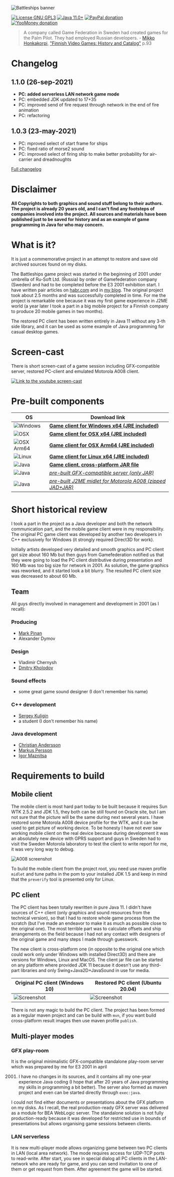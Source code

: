![Battleships banner](assets/github_banner.png)

[![License GNU GPL3](https://img.shields.io/badge/license-GNU%20GPL%203-yellow.svg)](http://www.gnu.org/licenses/gpl.html)
[![Java 11.0+](https://img.shields.io/badge/java-11.0%2b-green.svg)](http://www.oracle.com/technetwork/java/javase/downloads/index.html)
[![PayPal donation](https://img.shields.io/badge/donation-PayPal-cyan.svg)](https://www.paypal.com/cgi-bin/webscr?cmd=_s-xclick&hosted_button_id=AHWJHJFBAWGL2)
[![YooMoney donation](https://img.shields.io/badge/donation-Yoo.money-blue.svg)](https://yoomoney.ru/to/41001158080699)

> A company called Game Federation in Sweden had created games for the Palm Pilot. They had employed Russian developers. - [Mikko Honkakorpi](https://www.linkedin.com/in/mikkoh/), ["Finnish Video Games: History and Catalog"](https://www.amazon.com/Finnish-Video-Games-History-Catalog/dp/0786499621) p.93

# Changelog

## 1.1.0 (26-sep-2021)

- __PC: added serverless LAN network game mode__
- PC: embedded JDK updated to 17+35
- PC: improved send of fire request through network in the end of fire animation
- PC: refactoring

## 1.0.3 (23-may-2021)

- PC: mproved select of start frame for ships
- PC: fixed ratio of morse2 sound
- PC: improved select of firing ship to make better probability for air-carrier and dreadnoughts

[Full changelog](changelog.txt)

# Disclaimer

__All Copyrights to both graphics and sound stuff belong to their authors. The project is already 20 years old, and I
can't find any footsteps of companies involved into the project. All sources and materials have been published just to
be saved for history and as an example of game programming in Java for who may concern.__

# What is it?

It is just a commemorative project in an attempt to restore and save old archived sources found on my disks.

The Battleships game project was started in the beginning of 2001 under umbrella of Ru-Soft Ltd. (Russia) by order of
Gamefederation company (Sweden) and had to be completed before the E3 2001 exhibition start. I have written pair
articles on [habr.com](https://habr.com/ru/post/458124/) and
in [my blog](http://raydac.blogspot.com/2015/05/the-battleships-game-e3-2001.html). The original project took about 2.5
months and was successfully completed in time. For me the project is remarkable one because it was my first game
experience in J2ME world (a year later I took a part in a big mobile project for a Finnish company to produce 20 mobile
games in two months).

The restored PC client has been written entirely in Java 11 without any 3-th side library, and it can be used as some
example of Java programming for casual desktop games.

# Screen-cast

There is short screen-cast of a game session including GFX-compatible server, restored PC-client and emulated Motorola
A008 client.

[![Link to the youtube screen-cast](assets/game-session-screenshot-youtube.jpg)](http://www.youtube.com/watch?v=f1cfqRjnRgk "Battleships screencast")

# Pre-built components

| OS                                           |  Download link                                                                                                                                                                                | 
| -------------------------------------------- | --------------------------------------------------------------------------------------------------------------------------------------------------------------------------------------------- |
| ![Windows](assets/icons/win64x64.png)        | __[Game client for Windows x64 (JRE included)](https://github.com/raydac/battleships-resurrection/releases/download/1.1.0/battleships-resurrection-1.1.0-windows-jdk-amd64.zip)__             |
| ![OSX](assets/icons/macos64x64.png)          | __[Game client for OSX x64 (JRE included)](https://github.com/raydac/battleships-resurrection/releases/download/1.1.0/battleships-resurrection-1.1.0-macos-jdk-amd64.zip)__                   |
| ![OSX Arm64](assets/icons/macosarm64x64.png) | __[Game client for OSX Arm64 (JRE included)](https://github.com/raydac/battleships-resurrection/releases/download/1.1.0/battleships-resurrection-1.1.0-macos-jdk-aarch64.zip)__               |
| ![Linux](assets/icons/linux64x64.png)        | __[Game client for Linux x64 (JRE included)](https://github.com/raydac/battleships-resurrection/releases/download/1.1.0/battleships-resurrection-1.1.0-linux-jdk-amd64.tar.gz)__              |
| ![Java](assets/icons/java64x64.png)          | __[Game client, cross-platform JAR file](https://github.com/raydac/battleships-resurrection/releases/download/1.1.0/battleships-resurrection-1.1.0.jar)__                                     | 
| ![Java](assets/icons/java64x64.png)          | _[pre-built GFX-compatible server (only JAR)](https://github.com/raydac/battleships-resurrection/releases/download/1.1.0/gfx-playroom-server-1.1.0.jar)_                                      |
| ![Java](assets/icons/java64x64.png)          | _[pre-built J2ME midlet for Motorola A008 (zipped JAD+JAR)](https://github.com/raydac/battleships-resurrection/releases/download/1.1.0/BattleShip_A008.zip)_                                  |

# Short historical review

I took a part in the project as a Java developer and both the network communication part, and the mobile game client
were in my responsibility. The original PC game client was developed by another two developers in C++ exclusively for
Windows (it strongly required Direct3D for work).

Initially artists developed very detailed and smooth graphics and PC client got size about 160 Mb but then guys from
Gamefederation notified us that they were going to load the PC client distributive during presentation and 160 Mb was
too big size for network in 2001. As solution, the game graphics was reworked, and it started look a bit blurry. The
resulted PC client size was decreased to about 60 Mb.

## Team

All guys directly involved in management and development in 2001 (as I recall):

### Producing

- [Mark Pinan](https://www.linkedin.com/in/markpinan/)
- Alexander Dymov

### Design

- Vladimir Chernysh
- [Dmitry Kholodov](https://www.linkedin.com/in/dmitry-kholodov-39394661/)

### Sound effects

- some great game sound designer (I don't remember his name)

### C++ development

- [Sergey Kuligin](https://www.linkedin.com/in/sergeykuligin/)
- a student (I don't remember his name)

### Java development

- [Christian Andersson](https://www.linkedin.com/in/christianand/)
- [Markus Persson](https://www.linkedin.com/in/markus-persson-7282513/)
- [Igor Maznitsa](https://www.linkedin.com/in/igormaznitsa/)

# Requirements to build

## Mobile client

The mobile client is most hard part today to be built because it requires Sun WTK 2.5.2 and JDK 1.5, they both can be
still found on Oracle site, but I am not sure that the picture will be the same during next several years. I have
restored some Motorola A008 device profile for the WTK, and it can be used to get picture of working device. To be
honesty I have not ever saw working mobile client on the real device because during development it was an absolutely new
device with GPRS support and guys in Sweden had to visit the Sweden Motorola laboratory to test the client to write
report for me, it was very long way to debug.

![A008 screenshot](battleships-resurrection/battleships-client-a008/assets/emulator_screenshot.jpg)

To build the mobile client from the project root, you need use maven profile `midlet` and tune paths in the pom to your
installed JDK 1.5 and keep in mind that the `preverify` tool is presented only for Linux.

## PC client

The PC client has been totally rewritten in pure Java 11. I didn't have sources of C++ client (only graphics and sound
resources from the technical version), so that I had to restore whole game process from the scratch (but I've made an
endeavor to make it as much as possible close to the original one). The most terrible part was to calculate offsets and
ship arrangements on the field because I had not any contact with designers of the original game and many steps I made
through guesswork.

The new client is cross-platform one (in opposite to the original one which could work only under Windows with installed
Direct3D) and there are versions for Windows, Linux and MacOS. The client jar file can be started on any platform where
provided JDK 11 because it doesn't use any third-part libraries and only Swing+Java2D+JavaSound in use for media.

| Original PC client (Windows 10)                       | Restored PC client (Ubuntu 20.04)                |
| ----------------------------------------------------- | ------------------------------------------------ |
| ![Screenshot](assets/original_win_game_screenshot.jpg)|![Screenshot](assets/restored_game_screenshot.jpg)|

There is not any magic to build the PC client. The project has been formed as a regular maven project and can be build
with `mvn`, if you want build cross-platform result images then use maven profile `publish`.

## Multi-player modes

### GFX play-room

It is the original minimalistic GFX-compatible standalone play-room server which was prepared by me for E3 2001 in april

2001. I have no changes in its sources, and it contains all my one-year experience Java coding (I hope that after 20
      years of Java programming my skills in programming a bit better). The server also formed as maven project and even
      can be started directly through `exec:java`.

I could not find either documents or presentations about the GFX platform on my disks. As I recall, the real
production-ready GFX server was delivered as a module for BEA WebLogic server. The standalone solution is not fully
production-ready because it was developed for restricted use in bounds of presentations but allows organising game
sessions between clients.

### LAN serverless

It is new multi-player mode allows organizing game between two PC clients in LAN (local area network). The mode requires
access for UDP-TCP ports to read-write. After start, you see in special dialog all PC clients in the LAN-network who are
ready for game, and you can send invitation to one of them or get request from them. After agreement the game will be
started.     